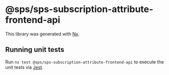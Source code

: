# @sps/sps-subscription-attribute-frontend-api

This library was generated with [Nx](https://nx.dev).

## Running unit tests

Run `nx test @sps/sps-subscription-attribute-frontend-api` to execute the unit tests via [Jest](https://jestjs.io).
